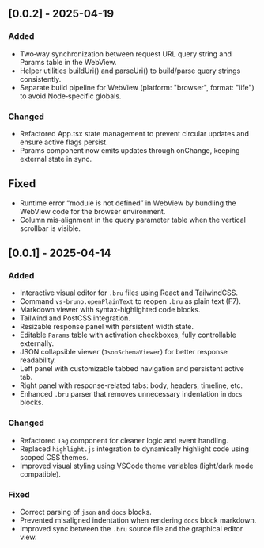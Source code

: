 ## [0.0.2] - 2025-04-19

### Added

- Two‑way synchronization between request URL query string and Params table in the WebView.
- Helper utilities buildUri() and parseUri() to build/parse query strings consistently.
- Separate build pipeline for WebView (platform: \"browser\", format: \"iife\") to avoid Node‑specific globals.

### Changed

- Refactored App.tsx state management to prevent circular updates and ensure active flags persist.
- Params component now emits updates through onChange, keeping external state in sync.

## Fixed

- Runtime error “module is not defined” in WebView by bundling the WebView code for the browser environment.
- Column mis‑alignment in the query parameter table when the vertical scrollbar is visible.

## [0.0.1] - 2025-04-14

### Added

- Interactive visual editor for `.bru` files using React and TailwindCSS.
- Command `vs-bruno.openPlainText` to reopen `.bru` as plain text (F7).
- Markdown viewer with syntax-highlighted code blocks.
- Tailwind and PostCSS integration.
- Resizable response panel with persistent width state.
- Editable `Params` table with activation checkboxes, fully controllable externally.
- JSON collapsible viewer (`JsonSchemaViewer`) for better response readability.
- Left panel with customizable tabbed navigation and persistent active tab.
- Right panel with response-related tabs: body, headers, timeline, etc.
- Enhanced `.bru` parser that removes unnecessary indentation in `docs` blocks.

### Changed

- Refactored `Tag` component for cleaner logic and event handling.
- Replaced `highlight.js` integration to dynamically highlight code using scoped CSS themes.
- Improved visual styling using VSCode theme variables (light/dark mode compatible).

### Fixed

- Correct parsing of `json` and `docs` blocks.
- Prevented misaligned indentation when rendering `docs` block markdown.
- Improved sync between the `.bru` source file and the graphical editor view.

